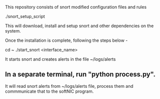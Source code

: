 This repository consists of snort modified configuration files and rules

./snort_setup_script

This will download, install and setup snort and other dependencies on the system.

Once the installation is complete, following the steps below - 

cd ~
./start_snort <interface_name>

It starts snort and creates alerts in the file ~/logs/alerts

## In a separate terminal, run "python process.py".
It will read snort alerts from ~/logs/alerts file, process them and commmunicate that to the softNIC program. 




